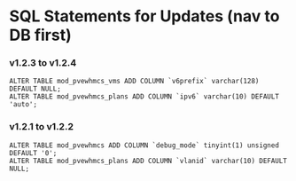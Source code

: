 # SQL Statements for Updates (nav to DB first)

### v1.2.3 to v1.2.4

```
ALTER TABLE mod_pvewhmcs_vms ADD COLUMN `v6prefix` varchar(128) DEFAULT NULL;
ALTER TABLE mod_pvewhmcs_plans ADD COLUMN `ipv6` varchar(10) DEFAULT 'auto';
```

### v1.2.1 to v1.2.2

```
ALTER TABLE mod_pvewhmcs ADD COLUMN `debug_mode` tinyint(1) unsigned DEFAULT '0';
ALTER TABLE mod_pvewhmcs_plans ADD COLUMN `vlanid` varchar(10) DEFAULT NULL;
```
